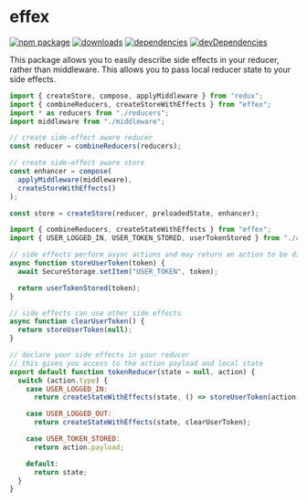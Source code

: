 # effex
[![npm package](https://badge.fury.io/js/effex.svg)](http://badge.fury.io/js/effex)
[![downloads](http://img.shields.io/npm/dm/effex.svg)](https://www.npmjs.com/package/effex)
[![dependencies](https://david-dm.org/bakerface/effex.svg)](https://david-dm.org/bakerface/effex)
[![devDependencies](https://david-dm.org/bakerface/effex/dev-status.svg)](https://david-dm.org/bakerface/effex#info=devDependencies)

This package allows you to easily describe side effects in your reducer, rather than middleware.
This allows you to pass local reducer state to your side effects.

``` javascript
import { createStore, compose, applyMiddleware } from "redux";
import { combineReducers, createStoreWithEffects } from "effex";
import * as reducers from "./reducers";
import middleware from "./middleware";

// create side-effect aware reducer
const reducer = combineReducers(reducers);

// create side-effect aware store
const enhancer = compose(
  applyMiddleware(middleware),
  createStoreWithEffects()
);

const store = createStore(reducer, preloadedState, enhancer);
```

``` javascript
import { combineReducers, createStateWithEffects } from "effex";
import { USER_LOGGED_IN, USER_TOKEN_STORED, userTokenStored } from "./actions";

// side effects perform async actions and may return an action to be dispatched
async function storeUserToken(token) {
  await SecureStorage.setItem("USER_TOKEN", token);

  return userTokenStored(token);
}

// side effects can use other side effects
async function clearUserToken() {
  return storeUserToken(null);
}

// declare your side effects in your reducer
// this gives you access to the action payload and local state
export default function tokenReducer(state = null, action) {
  switch (action.type) {
    case USER_LOGGED_IN:
      return createStateWithEffects(state, () => storeUserToken(action.payload.token));

    case USER_LOGGED_OUT:
      return createStateWithEffects(state, clearUserToken);

    case USER_TOKEN_STORED:
      return action.payload;

    default:
      return state;
  }
}
```
